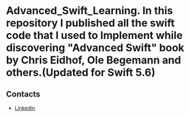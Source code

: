 # Advanced_Swift_Learning. In this repository I published all the swift code that I used to Implement while discovering "Advanced Swift" book by Chris Eidhof, Ole Begemann and others.(Updated for Swift 5.6)


## Contacts
* [Linkedin](https://www.linkedin.com/in/fuad-rustamov-8133b4190/)
